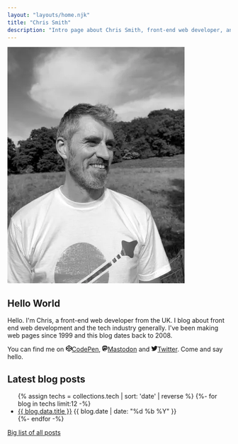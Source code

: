 ```yaml
---
layout: "layouts/home.njk"
title: "Chris Smith"
description: "Intro page about Chris Smith, front-end web developer, and his personal website."
---
```


<link rel="stylesheet" href="css/home.css">

<div class="home-intro-layout">
  <div>
    <img id="cs-portrait" src="./img/chris-smith-2023.webp" alt="Chris Smith in summer 2023">
  </div>
  <div>
    <h2>Hello World</h2>
    <p>Hello. I'm Chris, a front-end web developer from the UK. I blog about front end web development and the tech industry generally. I've been making web pages since 1999 and this blog dates back to 2008.</p>
    <p>You can find me on
        <a href="https://codepen.io/chris22smith/" target="_blank" rel="noopener noreferrer">
          <svg
            xmlns="http://www.w3.org/2000/svg"
            height="1em"
            class="icon"
            viewBox="0 0 512 512"
            aria-hidden="true"
            focusable="false"
          >
            <!--! Font Awesome Free 6.4.0 by @fontawesome - https://fontawesome.com License - https://fontawesome.com/license (Commercial License) Copyright 2023 Fonticons, Inc. -->
            <path
              fill="currentColor"
              d="M502.285 159.704l-234-156c-7.987-4.915-16.511-4.96-24.571 0l-234 156C3.714 163.703 0 170.847 0 177.989v155.999c0 7.143 3.714 14.286 9.715 18.286l234 156.022c7.987 4.915 16.511 4.96 24.571 0l234-156.022c6-3.999 9.715-11.143 9.715-18.286V177.989c-.001-7.142-3.715-14.286-9.716-18.285zM278 63.131l172.286 114.858-76.857 51.429L278 165.703V63.131zm-44 0v102.572l-95.429 63.715-76.857-51.429L234 63.131zM44 219.132l55.143 36.857L44 292.846v-73.714zm190 229.715L61.714 333.989l76.857-51.429L234 346.275v102.572zm22-140.858l-77.715-52 77.715-52 77.715 52-77.715 52zm22 140.858V346.275l95.429-63.715 76.857 51.429L278 448.847zm190-156.001l-55.143-36.857L468 219.132v73.714z"
            /></svg
          >CodePen</a
        >,
        <a href="https://mastodon.social/@chris22smith" target="_blank" rel="noopener noreferrer">
          <svg
            xmlns="http://www.w3.org/2000/svg"
            height="1em"
            class="icon"
            viewBox="0 0 448 512"
            aria-hidden="true"
            focusable="false"
          >
            <!--! Font Awesome Free 6.4.0 by @fontawesome - https://fontawesome.com License - https://fontawesome.com/license (Commercial License) Copyright 2023 Fonticons, Inc. -->
            <path
              fill="currentColor"
              d="M433 179.11c0-97.2-63.71-125.7-63.71-125.7-62.52-28.7-228.56-28.4-290.48 0 0 0-63.72 28.5-63.72 125.7 0 115.7-6.6 259.4 105.63 289.1 40.51 10.7 75.32 13 103.33 11.4 50.81-2.8 79.32-18.1 79.32-18.1l-1.7-36.9s-36.31 11.4-77.12 10.1c-40.41-1.4-83-4.4-89.63-54a102.54 102.54 0 0 1-.9-13.9c85.63 20.9 158.65 9.1 178.75 6.7 56.12-6.7 105-41.3 111.23-72.9 9.8-49.8 9-121.5 9-121.5zm-75.12 125.2h-46.63v-114.2c0-49.7-64-51.6-64 6.9v62.5h-46.33V197c0-58.5-64-56.6-64-6.9v114.2H90.19c0-122.1-5.2-147.9 18.41-175 25.9-28.9 79.82-30.8 103.83 6.1l11.6 19.5 11.6-19.5c24.11-37.1 78.12-34.8 103.83-6.1 23.71 27.3 18.4 53 18.4 175z"
            /></svg
          >Mastodon</a
        >
        and
        <a href="https://twitter.com/chris22smith/" target="_blank" rel="noopener noreferrer">
          <svg
            xmlns="http://www.w3.org/2000/svg"
            height="1em"
            class="icon"
            viewBox="0 0 512 512"
            aria-hidden="true"
            focusable="false"
          >
            <!--! Font Awesome Free 6.4.0 by @fontawesome - https://fontawesome.com License - https://fontawesome.com/license (Commercial License) Copyright 2023 Fonticons, Inc. -->
            <path
              fill="currentColor"
              d="M459.37 151.716c.325 4.548.325 9.097.325 13.645 0 138.72-105.583 298.558-298.558 298.558-59.452 0-114.68-17.219-161.137-47.106 8.447.974 16.568 1.299 25.34 1.299 49.055 0 94.213-16.568 130.274-44.832-46.132-.975-84.792-31.188-98.112-72.772 6.498.974 12.995 1.624 19.818 1.624 9.421 0 18.843-1.3 27.614-3.573-48.081-9.747-84.143-51.98-84.143-102.985v-1.299c13.969 7.797 30.214 12.67 47.431 13.319-28.264-18.843-46.781-51.005-46.781-87.391 0-19.492 5.197-37.36 14.294-52.954 51.655 63.675 129.3 105.258 216.365 109.807-1.624-7.797-2.599-15.918-2.599-24.04 0-57.828 46.782-104.934 104.934-104.934 30.213 0 57.502 12.67 76.67 33.137 23.715-4.548 46.456-13.32 66.599-25.34-7.798 24.366-24.366 44.833-46.132 57.827 21.117-2.273 41.584-8.122 60.426-16.243-14.292 20.791-32.161 39.308-52.628 54.253z"
            /></svg
          >Twitter</a
        >. Come and say hello.</p>
  </div>
</div>

## Latest blog posts

<ul class="post-list">
  <!-- 12 most recent blog posts with tag 'tech' -->
  {% assign techs = collections.tech | sort: 'date' | reverse %}
  {%- for blog in techs limit:12 -%}
  <li>
    <a href="{{ blog.url }}">{{ blog.data.title }}</a>
    <time datetime="{{ blog.date | date: '%Y-%m-%d' }}">{{ blog.date | date: "%d %b %Y" }}</time>
  </li>
  {%- endfor -%}
</ul>

[Big list of all posts](/blog)
